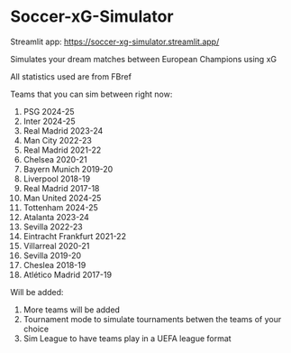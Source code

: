 # Soccer-xG-Simulator
Streamlit app: https://soccer-xg-simulator.streamlit.app/

Simulates your dream matches between European Champions using xG

All statistics used are from FBref

Teams that you can sim between right now:
1. PSG 2024-25
2. Inter 2024-25
3. Real Madrid 2023-24
4. Man City 2022-23
5. Real Madrid 2021-22
6. Chelsea 2020-21
7. Bayern Munich 2019-20
8. Liverpool 2018-19
9. Real Madrid 2017-18
10. Man United 2024-25
11. Tottenham 2024-25
12. Atalanta 2023-24
13. Sevilla 2022-23
14. Eintracht Frankfurt 2021-22
15. Villarreal 2020-21
16. Sevilla 2019-20
17. Cheslea 2018-19
18. Atlético Madrid 2017-19

Will be added:
1. More teams will be added
2. Tournament mode to simulate tournaments betwen the teams of your choice
3. Sim League to have teams play in a UEFA league format
